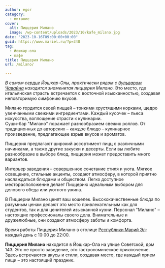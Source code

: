 ```yaml
---
author: egor
category:
  - питание
cover:
  alt: Пиццерия Милано
  image: /wp-content/uploads/2023/10/kafe_milano.jpg
date: "2023-10-16T09:00:00+00:00"
guid: https://www.mariel.ru/?p=348
tag:
  - йошкар-ола
  - кафе
title: Пиццерия Милано
url: /milano/

---
```

_В самом сердце Йошкар-Олы, практически рядом с [бульваром Чавайна](/chavajna/) находится знаменитая пиццерия Милано._ Это место, где итальянская страсть встречается с восточной изысканностью, создавая неповторимую симфонию вкусов.

Милано гордится своей пиццей – тонкими хрустящими корками, щедро увенчанными свежими ингредиентами. Каждый кусочек – пьеса искусства, воплощение страсти к кулинарии.  
Суши-бар "Милано" поражает разнообразием свежих роллов. От традиционных до авторских – каждое блюдо – кулинарное произведение, предлагающее взрыв вкусов и ароматов.

Пиццерия предлагают широкий ассортимент пицц с различными начинками, а также другие закуски и десерты. Если вы любите разнообразие в выборе блюд, пиццерия может предоставить много вариантов.

Интерьер заведения – совершенное сочетание стиля и уюта. Мягкое освещение, стильные акценты, создают атмосферу, в которой приятно наслаждаться блюдами и обществом. Легко доступное месторасположение делает Пиццерию идеальным выбором для делового обеда или уютного ужина.

В Пиццерии Милано ценят ваш кошелек. Высококачественные блюда по разумным ценам делают это место привлекательным как для студентов, так и для ценителей изысканной кухни. Персонал "Милано" – настоящие профессионалы своего дела. Внимательные и дружелюбные, они создают атмосферу заботы и комфорта.

Время работы Пиццерия Милано в столице [Республики Марий Эл](/): каждый день с 10:00 до 22:00.

**Пиццерия Милано** находится в Йошкар-Ола на улице Советской, дом 143\. Это не просто заведение, это гастрономическое приключение. Здесь встречаются вкусы и стили, создавая место, где каждый прием пищи – это настоящий праздник.
